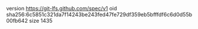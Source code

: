version https://git-lfs.github.com/spec/v1
oid sha256:6c5851c321da7f14243be243fed47fe729df359eb5bfffdf6c6d0d55b00fb642
size 1435
